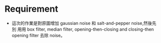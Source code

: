 # Requirement
- 這次的作業是對原圖增加 gaussian noise 和 salt-and-pepper noise,然後先別
⽤用 box filter, median filter, opening-then-closing and closing-then opening filter 去除 noise。